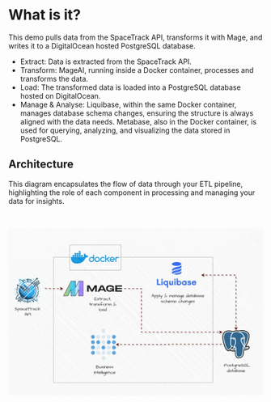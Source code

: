 # What is it?

This demo pulls data from the SpaceTrack API, transforms it with Mage, and writes it to a DigitalOcean hosted PostgreSQL database.

* Extract: Data is extracted from the SpaceTrack API.
* Transform: MageAI, running inside a Docker container, processes and transforms the data.
* Load: The transformed data is loaded into a PostgreSQL database hosted on DigitalOcean.
* Manage & Analyse: Liquibase, within the same Docker container, manages database schema changes, ensuring the structure is always aligned with the data needs. Metabase, also in the Docker container, is used for querying, analyzing, and visualizing the data stored in PostgreSQL.

## Architecture 

This diagram encapsulates the flow of data through your ETL pipeline, highlighting the role of each component in processing and managing your data for insights.

<br>

![Architecture image](./architecture.gif)

<br>
